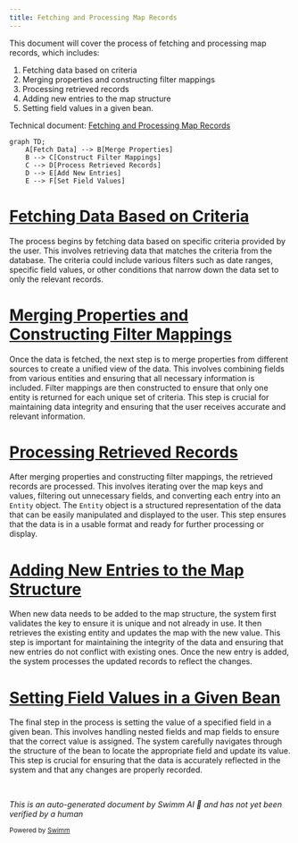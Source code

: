 ```yaml
---
title: Fetching and Processing Map Records
---
```

This document will cover the process of fetching and processing map records, which includes:

1. Fetching data based on criteria
2. Merging properties and constructing filter mappings
3. Processing retrieved records
4. Adding new entries to the map structure
5. Setting field values in a given bean.

Technical document: <SwmLink doc-title="Fetching and Processing Map Records">[Fetching and Processing Map Records](/.swm/fetching-and-processing-map-records.hsfara0l.sw.md)</SwmLink>

```mermaid
graph TD;
    A[Fetch Data] --> B[Merge Properties]
    B --> C[Construct Filter Mappings]
    C --> D[Process Retrieved Records]
    D --> E[Add New Entries]
    E --> F[Set Field Values]
```

# [Fetching Data Based on Criteria](https://app.swimm.io/repos/Z2l0aHViJTNBJTNBQnJvYWRsZWFmQ29tbWVyY2UtZGVtby1uZXclM0ElM0FTd2ltbS1EZW1v/docs/hsfara0l#fetch)

The process begins by fetching data based on specific criteria provided by the user. This involves retrieving data that matches the criteria from the database. The criteria could include various filters such as date ranges, specific field values, or other conditions that narrow down the data set to only the relevant records.

# [Merging Properties and Constructing Filter Mappings](https://app.swimm.io/repos/Z2l0aHViJTNBJTNBQnJvYWRsZWFmQ29tbWVyY2UtZGVtby1uZXclM0ElM0FTd2ltbS1EZW1v/docs/hsfara0l#fetch)

Once the data is fetched, the next step is to merge properties from different sources to create a unified view of the data. This involves combining fields from various entities and ensuring that all necessary information is included. Filter mappings are then constructed to ensure that only one entity is returned for each unique set of criteria. This step is crucial for maintaining data integrity and ensuring that the user receives accurate and relevant information.

# [Processing Retrieved Records](https://app.swimm.io/repos/Z2l0aHViJTNBJTNBQnJvYWRsZWFmQ29tbWVyY2UtZGVtby1uZXclM0ElM0FTd2ltbS1EZW1v/docs/hsfara0l#getmaprecords)

After merging properties and constructing filter mappings, the retrieved records are processed. This involves iterating over the map keys and values, filtering out unnecessary fields, and converting each entry into an `Entity` object. The `Entity` object is a structured representation of the data that can be easily manipulated and displayed to the user. This step ensures that the data is in a usable format and ready for further processing or display.

# [Adding New Entries to the Map Structure](https://app.swimm.io/repos/Z2l0aHViJTNBJTNBQnJvYWRsZWFmQ29tbWVyY2UtZGVtby1uZXclM0ElM0FTd2ltbS1EZW1v/docs/hsfara0l#add)

When new data needs to be added to the map structure, the system first validates the key to ensure it is unique and not already in use. It then retrieves the existing entity and updates the map with the new value. This step is important for maintaining the integrity of the data and ensuring that new entries do not conflict with existing ones. Once the new entry is added, the system processes the updated records to reflect the changes.

# [Setting Field Values in a Given Bean](https://app.swimm.io/repos/Z2l0aHViJTNBJTNBQnJvYWRsZWFmQ29tbWVyY2UtZGVtby1uZXclM0ElM0FTd2ltbS1EZW1v/docs/hsfara0l#setfieldvalue)

The final step in the process is setting the value of a specified field in a given bean. This involves handling nested fields and map fields to ensure that the correct value is assigned. The system carefully navigates through the structure of the bean to locate the appropriate field and update its value. This step is crucial for ensuring that the data is accurately reflected in the system and that any changes are properly recorded.

&nbsp;

*This is an auto-generated document by Swimm AI 🌊 and has not yet been verified by a human*

<SwmMeta version="3.0.0" repo-id="Z2l0aHViJTNBJTNBQnJvYWRsZWFmQ29tbWVyY2UtZGVtby1uZXclM0ElM0FTd2ltbS1EZW1v" repo-name="BroadleafCommerce-demo-new" doc-type="product-flows"><sup>Powered by [Swimm](/)</sup></SwmMeta>
